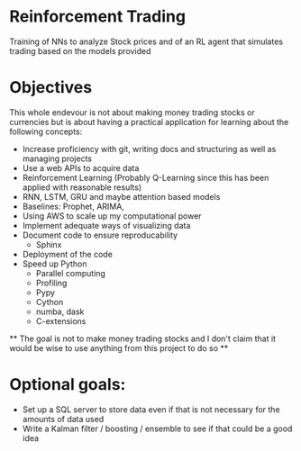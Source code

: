 # Reinforcement Trading
Training of NNs to analyze Stock prices and of an RL agent that simulates trading based on the models provided

# Objectives
This whole endevour is not about making money trading stocks or currencies but is about having a practical application for learning about the following concepts:

* Increase proficiency with git, writing docs and structuring as well as managing projects 
* Use a web APIs to acquire data 
* Reinforcement Learning (Probably Q-Learning since this has been applied with reasonable results)
* RNN, LSTM, GRU and maybe attention based models
* Baselines: Prophet, ARIMA, 
* Using AWS to scale up my computational power
* Implement adequate ways of visualizing data
* Document code to ensure reproducability
  * Sphinx
* Deployment of the code  
* Speed up Python 
  * Parallel computing
  * Profiling
  * Pypy
  * Cython
  * numba, dask
  * C-extensions
 
** The goal is not to make money trading stocks and I don't claim that it would be wise to use anything from this project to do so **

# Optional goals:
* Set up a SQL server to store data even if that is not necessary for the amounts of data used 
* Write a Kalman filter / boosting / ensemble to see if that could be a good idea

 
   
 
